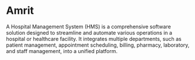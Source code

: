 # Amrit
A Hospital Management System (HMS) is a comprehensive software solution designed to streamline and automate various operations in a hospital or healthcare facility. It integrates multiple departments, such as patient management, appointment scheduling, billing, pharmacy, laboratory, and staff management, into a unified platform.
